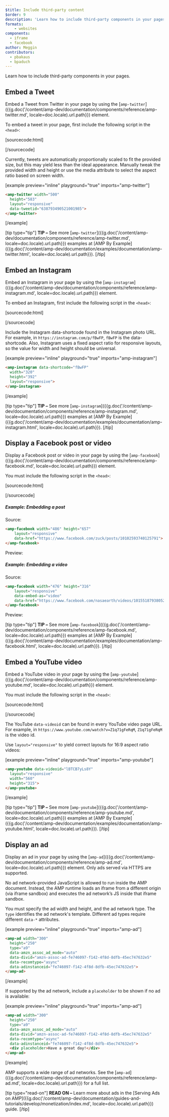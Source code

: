 ```yaml
---
$title: Include third-party content
$order: 9
description: 'Learn how to include third-party components in your pages ...'
formats:
    - websites
components:
  - iframe
  - facebook
author: Meggin
contributors:
  - pbakaus
  - bpaduch
---
```


Learn how to include third-party components in your pages.

## Embed a Tweet

Embed a  Tweet from Twitter in your page by
using the [`amp-twitter`]({{g.doc('/content/amp-dev/documentation/components/reference/amp-twitter.md', locale=doc.locale).url.path}}) element.

To embed a tweet in your page,
first include the following script in the `<head>`:

[sourcecode:html]
<script async custom-element="amp-twitter"
  src="https://cdn.ampproject.org/v0/amp-twitter-0.1.js"></script>
[/sourcecode]

Currently, tweets are automatically proportionally scaled
to fit the provided size,
but this may yield less than the ideal appearance.
Manually tweak the provided width and height or use the media attribute
to select the aspect ratio based on screen width.

[example preview="inline" playground="true" imports="amp-twitter"]
```html
<amp-twitter width="500"
  height="583"
  layout="responsive"
  data-tweetid="638793490521001985">
</amp-twitter>
```
[/example]

[tip type="tip"]
**TIP –** See more [`amp-twitter`]({{g.doc('/content/amp-dev/documentation/components/reference/amp-twitter.md', locale=doc.locale).url.path}}) examples at [AMP By Example]({{g.doc('/content/amp-dev/documentation/examples/documentation/amp-twitter.html', locale=doc.locale).url.path}}).
[/tip]

## Embed an Instagram

Embed an Instagram in your page by
using the [`amp-instagram`]({{g.doc('/content/amp-dev/documentation/components/reference/amp-instagram.md', locale=doc.locale).url.path}}) element.

To embed an Instagram,
first include the following script in the `<head>`:

[sourcecode:html]
<script async custom-element="amp-instagram"
  src="https://cdn.ampproject.org/v0/amp-instagram-0.1.js"></script>
[/sourcecode]

Include the Instagram data-shortcode found in the Instagram photo URL.
For example, in `https://instagram.com/p/fBwFP`,
`fBwFP` is the data-shortcode.
Also, Instagram uses a fixed aspect ratio for responsive layouts,
so the value for width and height should be universal.

[example preview="inline" playground="true" imports="amp-instagram"]
```html
<amp-instagram data-shortcode="fBwFP"
  width="320"
  height="392"
  layout="responsive">
</amp-instagram>
```
[/example]

[tip type="tip"]
**TIP –** See more [`amp-instagram`]({{g.doc('/content/amp-dev/documentation/components/reference/amp-instagram.md', locale=doc.locale).url.path}}) examples at [AMP By Example]({{g.doc('/content/amp-dev/documentation/examples/documentation/amp-instagram.html', locale=doc.locale).url.path}}).
[/tip]

## Display a Facebook post or video

Display a Facebook post or video in your page by
using the [`amp-facebook`]({{g.doc('/content/amp-dev/documentation/components/reference/amp-facebook.md', locale=doc.locale).url.path}}) element.

You must include the following script in the `<head>`:

[sourcecode:html]
<script async custom-element="amp-facebook"
  src="https://cdn.ampproject.org/v0/amp-facebook-0.1.js"></script>
[/sourcecode]

##### Example: Embedding a post

Source:
```html
<amp-facebook width="486" height="657"
    layout="responsive"
    data-href="https://www.facebook.com/zuck/posts/10102593740125791">
</amp-facebook>
```
Preview:
<amp-facebook width="486" height="657"
    layout="responsive"
    data-href="https://www.facebook.com/zuck/posts/10102593740125791">
</amp-facebook>

##### Example: Embedding a video

Source:
```html
<amp-facebook width="476" height="316"
    layout="responsive"
    data-embed-as="video"
    data-href="https://www.facebook.com/nasaearth/videos/10155187938052139">
</amp-facebook>
```
Preview:
<amp-facebook width="476" height="316"
    layout="responsive"
    data-embed-as="video"
    data-href="https://www.facebook.com/nasaearth/videos/10155187938052139">
</amp-facebook>

[tip type="tip"]
**TIP –** See more [`amp-facebook`]({{g.doc('/content/amp-dev/documentation/components/reference/amp-facebook.md', locale=doc.locale).url.path}}) examples at [AMP By Example]({{g.doc('/content/amp-dev/documentation/examples/documentation/amp-facebook.html', locale=doc.locale).url.path}}).
[/tip]

## Embed a YouTube video

Embed a YouTube video in your page by
using the [`amp-youtube`]({{g.doc('/content/amp-dev/documentation/components/reference/amp-youtube.md', locale=doc.locale).url.path}}) element.

You must include the following script in the `<head>`:

[sourcecode:html]
<script async custom-element="amp-youtube"
  src="https://cdn.ampproject.org/v0/amp-youtube-0.1.js"></script>
[/sourcecode]

The YouTube `data-videoid` can be found in every YouTube video page URL.
For example, in `https://www.youtube.com/watch?v=Z1q71gFeRqM`,
`Z1q71gFeRqM` is the video id.

Use `layout="responsive"` to yield correct layouts for 16:9 aspect ratio videos:

[example preview="inline" playground="true" imports="amp-youtube"]
```html
<amp-youtube data-videoid="lBTCB7yLs8Y"
  layout="responsive"
  width="560"
  height="315">
</amp-youtube>
```
[/example]

[tip type="tip"]
**TIP –** See more [`amp-youtube`]({{g.doc('/content/amp-dev/documentation/components/reference/amp-youtube.md', locale=doc.locale).url.path}}) examples at [AMP By Example]({{g.doc('/content/amp-dev/documentation/examples/documentation/amp-youtube.html', locale=doc.locale).url.path}}).
[/tip]

## Display an ad

Display an ad in your page by
using the [`amp-ad`]({{g.doc('/content/amp-dev/documentation/components/reference/amp-ad.md', locale=doc.locale).url.path}}) element.
Only ads served via HTTPS are supported.

No ad network-provided JavaScript is allowed to run inside the AMP document.
Instead, the AMP runtime loads an iframe from a
different origin (via iframe sandbox)
and executes the ad network’s JS inside that iframe sandbox.

You must specify the ad width and height, and the ad network type.
The `type` identifies the ad network's template.
Different ad types require different `data-*` attributes.

[example preview="inline" playground="true" imports="amp-ad"]
```html
<amp-ad width="300"
  height="250"
  type="a9"
  data-amzn_assoc_ad_mode="auto"
  data-divid="amzn-assoc-ad-fe746097-f142-4f8d-8dfb-45ec747632e5"
  data-recomtype="async"
  data-adinstanceid="fe746097-f142-4f8d-8dfb-45ec747632e5">
</amp-ad>
```
[/example]

If supported by the ad network,
include a `placeholder`
to be shown if no ad is available:

[example preview="inline" playground="true" imports="amp-ad"]
```html
<amp-ad width="300"
  height="250"
  type="a9"
  data-amzn_assoc_ad_mode="auto"
  data-divid="amzn-assoc-ad-fe746097-f142-4f8d-8dfb-45ec747632e5"
  data-recomtype="async"
  data-adinstanceid="fe746097-f142-4f8d-8dfb-45ec747632e5">
  <div placeholder>Have a great day!</div>
</amp-ad>
```
[/example]

AMP supports a wide range of ad networks. See the [`amp-ad`]({{g.doc('/content/amp-dev/documentation/components/reference/amp-ad.md', locale=doc.locale).url.path}})  for a full list.

[tip type="read-on"]
**READ ON –** Learn more about ads in the [Serving Ads on AMP]({{g.doc('/content/amp-dev/documentation/guides-and-tutorials/develop/monetization/index.md', locale=doc.locale).url.path}}) guide.
[/tip]
